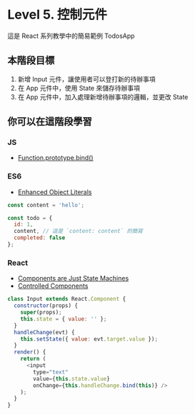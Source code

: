 # Level 5. 控制元件
這是 React 系列教學中的簡易範例 TodosApp


## 本階段目標
1. 新增 Input 元件，讓使用者可以登打新的待辦事項
2. 在 App 元件中，使用 State 來儲存待辦事項
3. 在 App 元件中，加入處理新增待辦事項的邏輯，並更改 State


## 你可以在這階段學習
### JS
- [Function.prototype.bind()](https://developer.mozilla.org/en-US/docs/Web/JavaScript/Reference/Global_Objects/Function/bind)

### ES6
- [Enhanced Object Literals](https://babeljs.io/docs/learn-es2015/#enhanced-object-literals)
```js
const content = 'hello';

const todo = {
  id: 1,
  content, // 這是 `content: content` 的簡寫
  completed: false
};
```

### React
- [Components are Just State Machines](https://facebook.github.io/react/docs/interactivity-and-dynamic-uis.html#components-are-just-state-machines)
- [Controlled Components](https://facebook.github.io/react/docs/forms.html#controlled-components)
```js
class Input extends React.Component {
  constructor(props) {
    super(props);
    this.state = { value: '' };
  }
  handleChange(evt) {
    this.setState({ value: evt.target.value });
  }
  render() {
    return (
      <input
        type="text"
        value={this.state.value}
        onChange={this.handleChange.bind(this)} />
    );
  }
}
```

